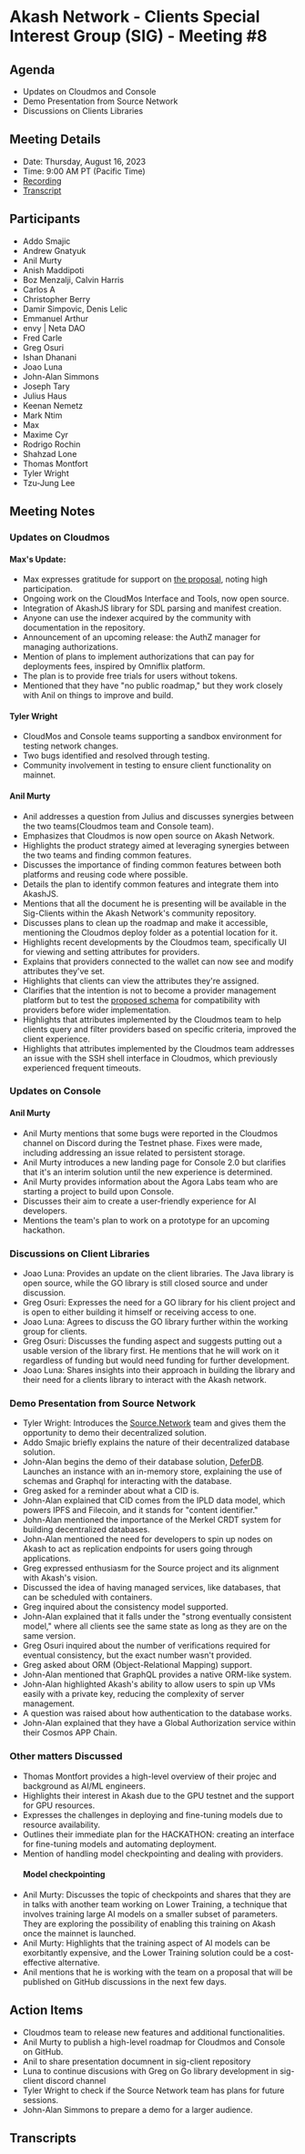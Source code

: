 # Akash Network - Clients Special Interest Group (SIG) - Meeting #8
## Agenda
- Updates on Cloudmos and Console
- Demo Presentation from Source Network
- Discussions on Clients Libraries
## Meeting Details
- Date: Thursday, August 16, 2023
- Time: 9:00 AM PT (Pacific Time)
- [Recording]()
- [Transcript](#Transcript)
## Participants
- Addo Smajic
- Andrew Gnatyuk
- Anil Murty
- Anish Maddipoti
- Boz Menzalji, Calvin Harris
- Carlos A
- Christopher Berry
- Damir Simpovic, Denis Lelic
- Emmanuel Arthur
- envy | Neta DAO
- Fred Carle
- Greg Osuri
- Ishan Dhanani
- Joao Luna
- John-Alan Simmons
- Joseph Tary
- Julius Haus
- Keenan Nemetz
- Mark Ntim
- Max
- Maxime Cyr
- Rodrigo Rochin
- Shahzad Lone
- Thomas Montfort
- Tyler Wright
- Tzu-Jung Lee
## Meeting Notes
### Updates on Cloudmos
#### Max's Update:
- Max expresses gratitude for support on [ the proposal](https://www.mintscan.io/akash/proposals/216), noting high participation.
- Ongoing work on the CloudMos Interface and Tools, now open source.
- Integration of AkashJS library for SDL parsing and manifest creation.
- Anyone can use the indexer acquired by the community with documentation in the repository.
- Announcement of an upcoming release: the AuthZ manager for managing authorizations.
- Mention of plans to implement authorizations that can pay for deployments fees, inspired by Omniflix platform.
- The plan is to provide free trials for users without tokens.
- Mentioned that they have "no public roadmap," but they work closely with Anil on things to improve and build. 
#### Tyler Wright
- CloudMos and Console teams supporting a sandbox environment for testing network changes.
- Two bugs identified and resolved through testing.
- Community involvement in testing to ensure client functionality on mainnet.
#### Anil Murty
- Anil addresses a question from Julius and discusses synergies between the two teams(Cloudmos team and Console team).
- Emphasizes that Cloudmos is now open source on Akash Network.
- Highlights the product strategy aimed at leveraging synergies between the two teams and finding common features.
- Discusses the importance of finding common features between both platforms and reusing code where possible.
- Details the plan to identify common features and integrate them into AkashJS.
- Mentions that all the document he is presenting will be available in the Sig-Clients within the Akash Network's community repository.
- Discusses plans to clean up the roadmap and make it accessible, mentioning the Cloudmos deploy folder as a potential location for it.
- Highlights recent developments by the Cloudmos team, specifically UI for viewing and setting attributes for providers.
- Explains that providers connected to the wallet can now see and modify attributes they've set.
- Highlights that clients can view the attributes they're assigned.
- Clarifies that the intention is not to become a provider management platform but to test the [proposed schema](https://github.com/akash-network/cloudmos/blob/main/config/provider-attributes.md) for compatibility with providers before wider implementation.
- Highlights that attributes implemented by the Cloudmos team to help clients query and filter providers based on specific criteria, improved the client experience.
- Highlights that attributes implemented by the Cloudmos team addresses an issue with the SSH shell interface in Cloudmos, which previously experienced frequent timeouts. 

### Updates on Console
#### Anil Murty
- Anil Murty mentions that some bugs were reported in the Cloudmos channel on Discord during the Testnet phase. Fixes were made, including addressing an issue related to persistent storage.
- Anil Murty introduces a new landing page for Console 2.0 but clarifies that it's an interim solution until the new experience is determined.
- Anil Murty provides information about the Agora Labs team who are starting a project to build upon Console.
- Discusses their aim to create a user-friendly experience for AI developers.
- Mentions the team's plan to work on a prototype for an upcoming hackathon.
### Discussions on Client Libraries
- Joao Luna: Provides an update on the client libraries. The Java library is open source, while the GO library is still closed source and under discussion. 
- Greg Osuri: Expresses the need for a GO library for his client project and is open to either building it himself or receiving access to one.
- Joao Luna: Agrees to discuss the GO library further within the working group for clients.
- Greg Osuri: Discusses the funding aspect and suggests putting out a usable version of the library first. He mentions that he will work on it regardless of funding but would need funding for further development.
- Joao Luna: Shares insights into their approach in building the library and their need for a clients library to interact with the Akash network.
### Demo Presentation from Source Network
- Tyler Wright: Introduces the [Source.Network](https://source.network/) team and gives them the opportunity to demo their decentralized solution.
- Addo Smajic briefly explains the nature of their decentralized database solution.
- John-Alan begins the demo of their database solution, [DeferDB](https://github.com/sourcenetwork/defradb). Launches an instance with an in-memory store, explaining the use of schemas and Graphql for interacting with the database.
- Greg asked for a reminder about what a CID is.
- John-Alan explained that CID comes from the IPLD data model, which powers IPFS and Filecoin, and it stands for "content identifier."
- John-Alan mentioned the importance of the Merkel CRDT system for building decentralized databases.
- John-Alan mentioned the need for developers to spin up nodes on Akash to act as replication endpoints for users going through applications.
- Greg expressed enthusiasm for the Source project and its alignment with Akash's vision.
- Discussed the idea of having managed services, like databases, that can be scheduled with containers.
- Greg inquired about the consistency model supported.
- John-Alan explained that it falls under the "strong eventually consistent model," where all clients see the same state as long as they are on the same version.
- Greg Osuri inquired about the number of verifications required for eventual consistency, but the exact number wasn't provided.
- Greg asked about ORM (Object-Relational Mapping) support.
- John-Alan mentioned that GraphQL provides a native ORM-like system.
- John-Alan highlighted Akash's ability to allow users to spin up VMs easily with a private key, reducing the complexity of server management.
- A question was raised about how authentication to the database works.
- John-Alan explained that they have a Global Authorization service within their Cosmos APP Chain.
### Other matters Discussed
- Thomas Montfort provides a high-level overview of their projec and background as AI/ML engineers.
- Highlights their interest in Akash due to the GPU testnet and the support for GPU resources.
- Expresses the challenges in deploying and fine-tuning models due to resource availability.
- Outlines their immediate plan for the HACKATHON: creating an interface for fine-tuning models and automating deployment.
- Mention of handling model checkpointing and dealing with providers.
  #### Model checkpointing
- Anil Murty: Discusses the topic of checkpoints and shares that they are in talks with another team working on Lower Training, a technique that involves training large AI models on a smaller subset of parameters. They are exploring the possibility of enabling this training on Akash once the mainnet is launched.
- Anil Murty: Highlights that the training aspect of AI models can be exorbitantly expensive, and the Lower Training solution could be a cost-effective alternative.
- Anil mentions that he is working with the team on a proposal that will be published on GitHub discussions in the next few days.
## Action Items
- Cloudmos team to release new features and additional functionalities.
- Anil Murty to publish a high-level roadmap for Cloudmos and Console on GitHub.
- Anil to share presentation documnent in sig-client repository
- Luna to continue discusions with Greg on Go library development in sig-client discord channel
- Tyler Wright to check if the Source Network team has plans for future sessions.
- John-Alan Simmons to prepare a demo for a larger audience.
## Transcripts
